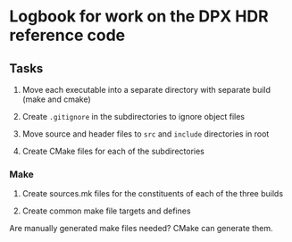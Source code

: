# Logbook for work on the DPX HDR reference code


## Tasks

1. Move each executable into a separate directory with separate build (make and cmake)

2. Create `.gitignore` in the subdirectories to ignore object files

3. Move source and header files to `src` and `include` directories in root

3. Create CMake files for each of the subdirectories


### Make

1. Create sources.mk files for the constituents of each of the three builds

2. Create common make file targets and defines

Are manually generated make files needed? CMake can generate them.

